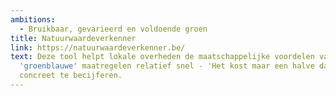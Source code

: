 ```yaml
---
ambitions:
  - Bruikbaar, gevarieerd en voldoende groen
title: Natuurwaardeverkenner
link: https://natuurwaardeverkenner.be/
text: Deze tool helpt lokale overheden de maatschappelijke voordelen van
  'groenblauwe' maatregelen relatief snel - 'Het kost maar een halve dag werk' -
  concreet te becijferen.
---
```

